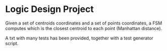 # Logic Design Project
Given a set of centroids coordinates and a set of points coordinates, a FSM computes which is the closest centroid to each point (Manhattan distance).

A txt with many tests has been provided, together with a test generator script.
